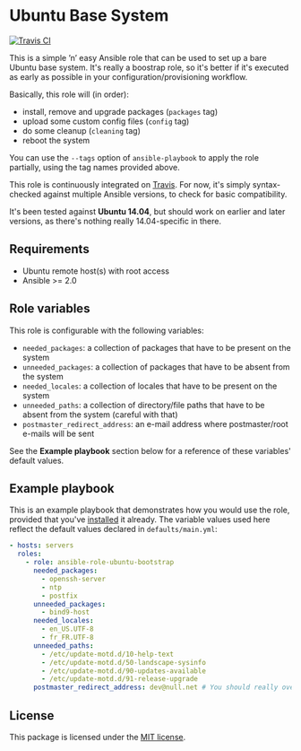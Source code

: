 # Ubuntu Base System

[![Travis CI](https://img.shields.io/travis/rust-lang/rust.svg)](https://travis-ci.org/fabschurt/ansible-role-ubuntu-bootstrap)

This is a simple ’n’ easy Ansible role that can be used to set up a bare Ubuntu
base system. It's really a boostrap role, so it's better if it's executed as
early as possible in your configuration/provisioning workflow.

Basically, this role will (in order):

* install, remove and upgrade packages (`packages` tag)
* upload some custom config files (`config` tag)
* do some cleanup (`cleaning` tag)
* reboot the system

You can use the `--tags` option of `ansible-playbook` to apply the role partially,
using the tag names provided above.

This role is continuously integrated on [Travis](https://travis-ci.org/fabschurt/ansible-role-ubuntu-bootstrap).
For now, it's simply syntax-checked against multiple Ansible versions, to check
for basic compatibility.

It's been tested against **Ubuntu 14.04**, but should work on earlier and later
versions, as there's nothing really 14.04-specific in there.

## Requirements

* Ubuntu remote host(s) with root access
* Ansible >= 2.0

## Role variables

This role is configurable with the following variables:

* `needed_packages`: a collection of packages that have to be present on the system
* `unneeded_packages`: a collection of packages that have to be absent from the system
* `needed_locales`: a collection of locales that have to be present on the system
* `unneeded_paths`: a collection of directory/file paths that have to be absent
  from the system (careful with that)
* `postmaster_redirect_address`: an e-mail address where postmaster/root e-mails
  will be sent

See the **Example playbook** section below for a reference of these variables'
default values.

## Example playbook

This is an example playbook that demonstrates how you would use the role, provided
that you've [installed](https://galaxy.ansible.com/intro#download) it already.
The variable values used here reflect the default values declared in `defaults/main.yml`:

```yaml
- hosts: servers
  roles:
    - role: ansible-role-ubuntu-bootstrap
      needed_packages:
        - openssh-server
        - ntp
        - postfix
      unneeded_packages:
        - bind9-host
      needed_locales:
        - en_US.UTF-8
        - fr_FR.UTF-8
      unneeded_paths:
        - /etc/update-motd.d/10-help-text
        - /etc/update-motd.d/50-landscape-sysinfo
        - /etc/update-motd.d/90-updates-available
        - /etc/update-motd.d/91-release-upgrade
      postmaster_redirect_address: dev@null.net # You should really override this one
```

## License

This package is licensed under the [MIT license](https://opensource.org/licenses/MIT).
